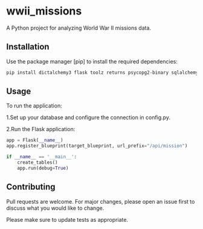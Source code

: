 # wwii_missions

A Python project for analyzing World War II missions data.

## Installation

Use the package manager [pip] to install the required dependencies:

```bash
pip install dictalchemy3 flask toolz returns psycopg2-binary sqlalchemy
```

## Usage

To run the application:

   1.Set up your database and configure the connection in config.py.

   2.Run the Flask application:

```python
app = Flask(__name__)
app.register_blueprint(target_blueprint, url_prefix="/api/mission")

if __name__ == '__main__':
    create_tables()
    app.run(debug=True)

```

## Contributing

Pull requests are welcome. For major changes, please open an issue first
to discuss what you would like to change.

Please make sure to update tests as appropriate.